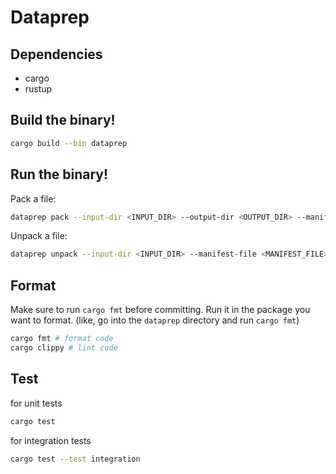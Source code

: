 # Dataprep

## Dependencies
- cargo
- rustup

## Build the binary!
```bash
cargo build --bin dataprep
```

## Run the binary!
Pack a file:

```bash
dataprep pack --input-dir <INPUT_DIR> --output-dir <OUTPUT_DIR> --manifest-file <MANIFEST_FILE>
```

Unpack a file:

```bash
dataprep unpack --input-dir <INPUT_DIR> --manifest-file <MANIFEST_FILE> --output-dir <OUTPUT_DIR>
```

## Format

Make sure to run `cargo fmt` before committing. Run it in the package you want to format. (like, go into the `dataprep` directory and run `cargo fmt`)

```bash
cargo fmt # format code
cargo clippy # lint code
```

## Test

for unit tests
```bash
cargo test
```
for integration tests
```bash
cargo test --test integration
```
